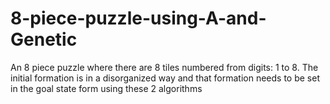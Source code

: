 # 8-piece-puzzle-using-A-and-Genetic
An 8 piece puzzle where there are 8 tiles numbered from digits: 1 to 8. The initial formation is in a disorganized way and that formation needs to be set in the goal state form using these 2 algorithms
